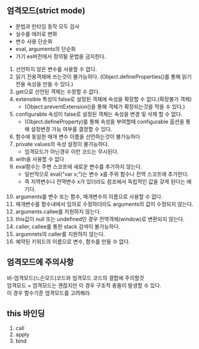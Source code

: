 ## 엄격모드(strict mode)
- 문법과 런타임 동작 모두 검사
- 실수를 에러로 변화
- 변수 사용 단순화
- eval, arguments의  단순화
- 가기 es버전에서 정의될 문법을 금지한다.

1. 선언하지 않은 변수를 사용할 수 없다.
2. 읽기 전용객체에 쓰는것이 불가능하다.
(Object.defineProperties()를 통해 읽기전용 속성을 만들 수 있다.)
3. get으로 선언된 객체는 수정할 수 없다.
4. extensible 특성이 false로 설정된 객체에 속성을 확장할 수 없다.(확장불가 객체)
	- (Object.preventExtension()을 통해 객체가 확장되는것을 막을 수 있다.)
5. configurable 속성이 false로 설정된 객체는 속성을 변경 및 삭제 할 수 없다.
 	- (Object.defineProperty)를 통해 속성을 부여할때 configurable 옵션을 통해 설정변경 가능 여부를 결정할 수 있다.
6. 함수에 동일한 매개 변수 이름을 선언하는것이 불가능하다
7. private values의 속성 설정이 불가능하다.
	- 엄격모드가 아닌경우 이런 코드는 무시된다.
8. with을 사용할 수 없다
9. eval함수는 주변 스코프에 새로운 변수를 추가하지 않는다.
	- 일반적으로 eval("var x;")는 변수 x를 주위 함수나 전역 스코프에 추가한다.
	- 즉 지역변수나 전역변수 x가 있더라도 참조에서 독립적인 값을 갖게 된다는 얘기다.
10. arguments를 변수 또는 함수, 매개변수의 이름으로 사용할 수 없다.
11. 매개변수를 함수내에서 임의로 수정하더라도 arguments의 값이 수정되지 않는다.
12. arguments.callee를 지원하지 않는다.
13. this값이 null 또는 undefined인 경우 전역객체(window)로 변환되지 않는다.
14. caller, callee를 통한 stack 검색이 불가능하다.
15. argumnets의 caller를 지원하지 않는다.
16. 예약된 키워드의 이름으로 변수, 함수를 만들 수 없다.

## 엄격모드에 주의사항
비-엄격모드(느슨모드)코드와 엄격모드 코드의 결합에 주의할것<br>
엄격모드 + 엄격모드는 괜찮지만 이 경우 구조적 충돌이 발생할 수 있다.<br>
이 경우 함수기준 엄격모드를 고려해라.<br>


## this 바인딩
1. call
2. apply
3. bind

